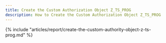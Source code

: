 ```yaml
---
title: Create the Custom Authorization Object Z_TS_PROG
description: How to Create the Custom Authorization Object Z_TS_PROG
---
```


{% include "articles/report/create-the-custom-authority-object-z-ts-prog.md" %}